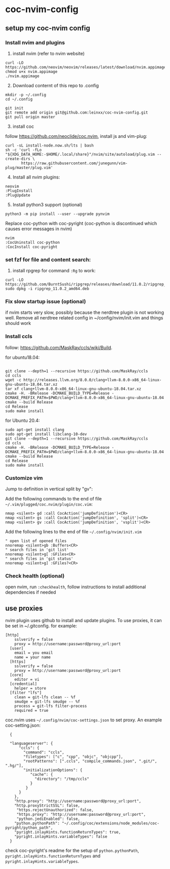 # coc-nvim-config
## setup my coc-nvim config

### Install nvim and plugins

1. install nvim (refer to nvim website)

```
curl -LO https://github.com/neovim/neovim/releases/latest/download/nvim.appimage
chmod u+x nvim.appimage
./nvim.appimage
```
2. Download conternt of this repo to .config

```
mkdir -p ~/.config
cd ~/.config

git init
git remote add origin git@github.com:leinxx/coc-nvim-config.git
git pull origin master
```

3. install coc

follow https://github.com/neoclide/coc.nvim, install js and vim-plug:

```
curl -sL install-node.now.sh/lts | bash
sh -c 'curl -fLo "${XDG_DATA_HOME:-$HOME/.local/share}"/nvim/site/autoload/plug.vim --create-dirs \
       https://raw.githubusercontent.com/junegunn/vim-plug/master/plug.vim'
 ```

4. Install all nvim plugins:

```
neovim
:PlugInstall
:PlugUpdate
```

5. Install python3 support (optional)

```
python3 -m pip install --user --upgrade pynvim
```

Replace coc-python with coc-pyright (coc-python is discontinued which causes error messages in nvim)

```
nvim
:CocUninstall coc-python
:CocInstall coc-pyright
```

### set fzf for file and content search:

1. install rpgrep for command `:Rg` to work:

```
curl -LO https://github.com/BurntSushi/ripgrep/releases/download/11.0.2/ripgrep_11.0.2_amd64.deb
sudo dpkg -i ripgrep_11.0.2_amd64.deb
```

### Fix slow startup issue (optional)

if nvim starts very slow, possibly because the nerdtree plugin is not working well. Remove all nerdtree related config in ~/config/nvim/init.vim and things should work

### Install ccls

follow: https://github.com/MaskRay/ccls/wiki/Build.

for ubuntu18.04:

```

git clone --depth=1 --recursive https://github.com/MaskRay/ccls
cd ccls
wget -c http://releases.llvm.org/8.0.0/clang+llvm-8.0.0-x86_64-linux-gnu-ubuntu-18.04.tar.xz
tar xf clang+llvm-8.0.0-x86_64-linux-gnu-ubuntu-18.04.tar.xz
cmake -H. -BRelease -DCMAKE_BUILD_TYPE=Release -DCMAKE_PREFIX_PATH=$PWD/clang+llvm-8.0.0-x86_64-linux-gnu-ubuntu-18.04
cmake --build Release
cd Release
sudo make install
```

for Ubuntu 20.4:

```
sudo apt-get install clang
sudo apt-get install libclang-10-dev
git clone --depth=1 --recursive https://github.com/MaskRay/ccls
cd ccls
cmake -H. -BRelease -DCMAKE_BUILD_TYPE=Release -DCMAKE_PREFIX_PATH=$PWD/clang+llvm-8.0.0-x86_64-linux-gnu-ubuntu-18.04
cmake --build Release
cd Release
sudo make install
```

### Customize vim

Jump to definition in vertical split by "gv":

Add the following commands to the end of file ```~/.vim/plugged/coc.nvim/plugin/coc.vim```:
```
nmap <silent> gd :call CocAction('jumpDefinition')<CR>
nmap <silent> gs :call CocAction('jumpDefinition', 'split')<CR>
nmap <silent> gv :call CocAction('jumpDefinition', 'vsplit')<CR>
```

Add the following lines to the end of file `~/.config/nvim/init.vim`
```
" open list of opened files
nnoremap <silent>gb :Buffers<CR>
" search files in 'git list'
nnoremap <silent>g[ :GFiles<CR>
" search files in 'git status'
nnoremap <silent>g] :GFiles?<CR>
```


### Check health (optional)

open nvim, run `:checkhealth`, follow instructions to install additional dependencies if needed


## use proxies

nvim plugin uses github to install and update plugins. To use proxies, it can be set in ~/.gitconfig. for example:
```
[http]
    sslverify = false
    proxy = http://username:password@proxy_url:port
  [user]
    email = you email
    name = your name
  [https]
    sslverify = false
    proxy = http://username:password@proxy_url:port
  [core]
    editor = vi
  [credential]
    helper = store
  [filter "lfs"]
    clean = git-lfs clean -- %f
    smudge = git-lfs smudge -- %f
    process = git-lfs filter-process
    required = true
```

coc.nvim uses `~/.config/nvim/coc-settings.json` to set proxy. An example coc-setting.json:
```
  {

  "languageserver": {
      "ccls": {
        "command": "ccls",
        "filetypes": ["c", "cpp", "objc", "objcpp"],
        "rootPatterns": [".ccls", "compile_commands.json", ".git/", ".hg/"],
        "initializationOptions": {
           "cache": {
             "directory": "/tmp/ccls"
           }
         }
      }
    },
    "http.proxy": "http://username:password@proxy_url:port",
    "http.proxyStrictSSL": false,
     "https.rejectUnauthorized": false,
     "https.proxy": "http://username:password@proxy_url:port",
     "python.jediEnabled": false,
    "python.pythonPath": "~/.config/coc/extensions/node_modules/coc-pyright/python_path",
    "pyright.inlayHints.functionReturnTypes": true,
    "pyright.inlayHints.variableTypes": false
  }
```

check coc-pyright's readme for the setup of `python.pythonPath`, `pyright.inlayHints.functionReturnTypes` and `pyright.inlayHints.variableTypes`.


